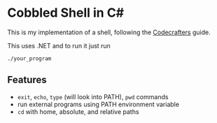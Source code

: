 # Cobbled Shell in C#
This is my implementation of a shell, following the [Codecrafters](https://app.codecrafters.io/catalog) guide.

This uses .NET and to run it just run
```
./your_program
```

## Features
- `exit`, `echo`, `type` (will look into PATH), `pwd` commands
- run external programs using PATH environment variable
- `cd` with home, absolute, and relative paths
